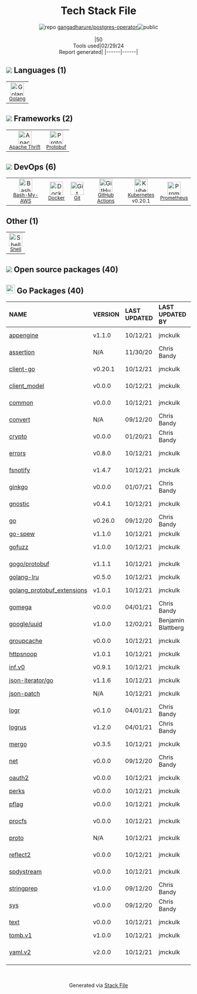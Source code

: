 <!--
&lt;--- Readme.md Snippet without images Start ---&gt;
## Tech Stack
gangadharure/postgres-operator is built on the following main stack:

- [Golang](http://golang.org/) – Languages
- [Apache Thrift](https://thrift.apache.org) – Serialization Frameworks
- [Protobuf](https://developers.google.com/protocol-buffers/) – Serialization Frameworks
- [Bash-My-AWS](https://bash-my-aws.org/) – AWS Tools
- [Docker](https://www.docker.com/) – Virtual Machine Platforms & Containers
- [GitHub Actions](https://github.com/features/actions) – Continuous Integration
- [Kubernetes](http://kubernetes.io/) – Container Tools
- [Prometheus](http://prometheus.io/) – Monitoring Tools
- [Shell](https://en.wikipedia.org/wiki/Shell_script) – Shells

Full tech stack [here](/techstack.md)

&lt;--- Readme.md Snippet without images End ---&gt;

&lt;--- Readme.md Snippet with images Start ---&gt;
## Tech Stack
gangadharure/postgres-operator is built on the following main stack:

- <img width='25' height='25' src='https://img.stackshare.io/service/1005/O6AczwfV_400x400.png' alt='Golang'/> [Golang](http://golang.org/) – Languages
- <img width='25' height='25' src='https://img.stackshare.io/service/2263/apache.png' alt='Apache Thrift'/> [Apache Thrift](https://thrift.apache.org) – Serialization Frameworks
- <img width='25' height='25' src='https://img.stackshare.io/service/4393/ma2jqJKH_400x400.png' alt='Protobuf'/> [Protobuf](https://developers.google.com/protocol-buffers/) – Serialization Frameworks
- <img width='25' height='25' src='https://img.stackshare.io/service/11642/no-img.png' alt='Bash-My-AWS'/> [Bash-My-AWS](https://bash-my-aws.org/) – AWS Tools
- <img width='25' height='25' src='https://img.stackshare.io/service/586/n4u37v9t_400x400.png' alt='Docker'/> [Docker](https://www.docker.com/) – Virtual Machine Platforms & Containers
- <img width='25' height='25' src='https://img.stackshare.io/service/11563/actions.png' alt='GitHub Actions'/> [GitHub Actions](https://github.com/features/actions) – Continuous Integration
- <img width='25' height='25' src='https://img.stackshare.io/service/1885/21_d3cvM.png' alt='Kubernetes'/> [Kubernetes](http://kubernetes.io/) – Container Tools
- <img width='25' height='25' src='https://img.stackshare.io/service/2501/default_3cf1b307194b26782be5cb209d30360580ae5b3c.png' alt='Prometheus'/> [Prometheus](http://prometheus.io/) – Monitoring Tools
- <img width='25' height='25' src='https://img.stackshare.io/service/4631/default_c2062d40130562bdc836c13dbca02d318205a962.png' alt='Shell'/> [Shell](https://en.wikipedia.org/wiki/Shell_script) – Shells

Full tech stack [here](/techstack.md)

&lt;--- Readme.md Snippet with images End ---&gt;
-->
<div align="center">

# Tech Stack File
![](https://img.stackshare.io/repo.svg "repo") [gangadharure/postgres-operator](https://github.com/gangadharure/postgres-operator)![](https://img.stackshare.io/public_badge.svg "public")
<br/><br/>
|50<br/>Tools used|02/29/24 <br/>Report generated|
|------|------|
</div>

## <img src='https://img.stackshare.io/languages.svg'/> Languages (1)
<table><tr>
  <td align='center'>
  <img width='36' height='36' src='https://img.stackshare.io/service/1005/O6AczwfV_400x400.png' alt='Golang'>
  <br>
  <sub><a href="http://golang.org/">Golang</a></sub>
  <br>
  <sub></sub>
</td>

</tr>
</table>

## <img src='https://img.stackshare.io/frameworks.svg'/> Frameworks (2)
<table><tr>
  <td align='center'>
  <img width='36' height='36' src='https://img.stackshare.io/service/2263/apache.png' alt='Apache Thrift'>
  <br>
  <sub><a href="https://thrift.apache.org">Apache Thrift</a></sub>
  <br>
  <sub></sub>
</td>

<td align='center'>
  <img width='36' height='36' src='https://img.stackshare.io/service/4393/ma2jqJKH_400x400.png' alt='Protobuf'>
  <br>
  <sub><a href="https://developers.google.com/protocol-buffers/">Protobuf</a></sub>
  <br>
  <sub></sub>
</td>

</tr>
</table>

## <img src='https://img.stackshare.io/devops.svg'/> DevOps (6)
<table><tr>
  <td align='center'>
  <img width='36' height='36' src='https://img.stackshare.io/service/11642/no-img.png' alt='Bash-My-AWS'>
  <br>
  <sub><a href="https://bash-my-aws.org/">Bash-My-AWS</a></sub>
  <br>
  <sub></sub>
</td>

<td align='center'>
  <img width='36' height='36' src='https://img.stackshare.io/service/586/n4u37v9t_400x400.png' alt='Docker'>
  <br>
  <sub><a href="https://www.docker.com/">Docker</a></sub>
  <br>
  <sub></sub>
</td>

<td align='center'>
  <img width='36' height='36' src='https://img.stackshare.io/service/1046/git.png' alt='Git'>
  <br>
  <sub><a href="http://git-scm.com/">Git</a></sub>
  <br>
  <sub></sub>
</td>

<td align='center'>
  <img width='36' height='36' src='https://img.stackshare.io/service/11563/actions.png' alt='GitHub Actions'>
  <br>
  <sub><a href="https://github.com/features/actions">GitHub Actions</a></sub>
  <br>
  <sub></sub>
</td>

<td align='center'>
  <img width='36' height='36' src='https://img.stackshare.io/service/1885/21_d3cvM.png' alt='Kubernetes'>
  <br>
  <sub><a href="http://kubernetes.io/">Kubernetes</a></sub>
  <br>
  <sub>v0.20.1</sub>
</td>

<td align='center'>
  <img width='36' height='36' src='https://img.stackshare.io/service/2501/default_3cf1b307194b26782be5cb209d30360580ae5b3c.png' alt='Prometheus'>
  <br>
  <sub><a href="http://prometheus.io/">Prometheus</a></sub>
  <br>
  <sub></sub>
</td>

</tr>
</table>

## Other (1)
<table><tr>
  <td align='center'>
  <img width='36' height='36' src='https://img.stackshare.io/service/4631/default_c2062d40130562bdc836c13dbca02d318205a962.png' alt='Shell'>
  <br>
  <sub><a href="https://en.wikipedia.org/wiki/Shell_script">Shell</a></sub>
  <br>
  <sub></sub>
</td>

</tr>
</table>


## <img src='https://img.stackshare.io/group.svg' /> Open source packages (40)</h2>

## <img width='24' height='24' src='https://img.stackshare.io/service/21112/default_1346bbda8fe03e4dce5601323a3ca47a10c1ae36.png'/> Go Packages (40)

|NAME|VERSION|LAST UPDATED|LAST UPDATED BY|LICENSE|VULNERABILITIES|
|:------|:------|:------|:------|:------|:------|
|[appengine](https://pkg.go.dev/google.golang.org/appengine)|v1.1.0|10/12/21|jmckulk |Apache-2.0|N/A|
|[assertion](https://pkg.go.dev/github.com/onsi/gomega/internal/assertion)|N/A|11/30/20|Chris Bandy |MIT|N/A|
|[client-go](https://pkg.go.dev/k8s.io/client-go)|v0.20.1|10/12/21|jmckulk |Apache-2.0|N/A|
|[client_model](https://pkg.go.dev/github.com/prometheus/client_model)|v0.0.0|10/12/21|jmckulk |Apache-2.0|N/A|
|[common](https://pkg.go.dev/github.com/prometheus/common)|v0.0.0|10/12/21|jmckulk |Apache-2.0|N/A|
|[convert](https://pkg.go.dev/github.com/onsi/ginkgo/ginkgo/convert)|N/A|09/12/20|Chris Bandy |MIT|N/A|
|[crypto](https://pkg.go.dev/golang.org/x/crypto)|v0.0.0|01/20/21|Chris Bandy |BSD-3-Clause|[CVE-2020-9283](https://github.com/advisories/GHSA-ffhg-7mh4-33c4) (Moderate)|
|[errors](https://pkg.go.dev/github.com/pkg/errors)|v0.8.0|10/12/21|jmckulk |BSD-2-Clause|N/A|
|[fsnotify](https://pkg.go.dev/github.com/fsnotify/fsnotify)|v1.4.7|10/12/21|jmckulk |BSD-3-Clause|N/A|
|[ginkgo](https://pkg.go.dev/github.com/onsi/ginkgo)|v0.0.0|01/07/21|Chris Bandy |MIT|N/A|
|[gnostic](https://pkg.go.dev/github.com/googleapis/gnostic)|v0.4.1|10/12/21|jmckulk |Apache-2.0|N/A|
|[go](https://pkg.go.dev/cloud.google.com/go)|v0.26.0|09/12/20|Chris Bandy |Apache-2.0|N/A|
|[go-spew](https://pkg.go.dev/github.com/davecgh/go-spew)|v1.1.0|10/12/21|jmckulk |ISC|N/A|
|[gofuzz](https://pkg.go.dev/github.com/google/gofuzz)|v1.0.0|10/12/21|jmckulk |Apache-2.0|N/A|
|[gogo/protobuf](https://pkg.go.dev/github.com/gogo/protobuf)|v1.1.1|10/12/21|jmckulk |Other|[CVE-2021-3121](https://github.com/advisories/GHSA-c3h9-896r-86jm) (High)|
|[golang-lru](https://pkg.go.dev/github.com/hashicorp/golang-lru)|v0.5.0|10/12/21|jmckulk |MPL-2.0|N/A|
|[golang_protobuf_extensions](https://pkg.go.dev/github.com/matttproud/golang_protobuf_extensions)|v1.0.1|10/12/21|jmckulk |Apache-2.0|N/A|
|[gomega](https://pkg.go.dev/github.com/onsi/gomega)|v0.0.0|04/01/21|Chris Bandy |MIT|N/A|
|[google/uuid](https://pkg.go.dev/github.com/google/uuid)|v1.0.0|12/02/21|Benjamin Blattberg |BSD-3-Clause|N/A|
|[groupcache](https://pkg.go.dev/github.com/golang/groupcache)|v0.0.0|10/12/21|jmckulk |Apache-2.0|N/A|
|[httpsnoop](https://pkg.go.dev/github.com/felixge/httpsnoop)|v1.0.1|10/12/21|jmckulk |MIT|N/A|
|[inf.v0](https://pkg.go.dev/gopkg.in/inf.v0)|v0.9.1|10/12/21|jmckulk |BSD-3-Clause|N/A|
|[json-iterator/go](https://pkg.go.dev/github.com/json-iterator/go)|v1.1.6|10/12/21|jmckulk |MIT|N/A|
|[json-patch](https://pkg.go.dev/github.com/evanphx/json-patch)|N/A|10/12/21|jmckulk |BSD-3-Clause|N/A|
|[logr](https://pkg.go.dev/github.com/go-logr/logr)|v0.1.0|04/01/21|Chris Bandy |Apache-2.0|N/A|
|[logrus](https://pkg.go.dev/github.com/sirupsen/logrus)|v1.2.0|04/01/21|Chris Bandy |MIT|N/A|
|[mergo](https://pkg.go.dev/github.com/imdario/mergo)|v0.3.5|10/12/21|jmckulk |BSD-3-Clause|N/A|
|[net](https://pkg.go.dev/golang.org/x/net)|v0.0.0|09/12/20|Chris Bandy |BSD-3-Clause|N/A|
|[oauth2](https://pkg.go.dev/golang.org/x/oauth2)|v0.0.0|10/12/21|jmckulk |BSD-3-Clause|N/A|
|[perks](https://pkg.go.dev/github.com/beorn7/perks)|v0.0.0|10/12/21|jmckulk |MIT|N/A|
|[pflag](https://pkg.go.dev/github.com/spf13/pflag)|v0.0.0|10/12/21|jmckulk |BSD-3-Clause|N/A|
|[procfs](https://pkg.go.dev/github.com/prometheus/procfs)|v0.0.0|10/12/21|jmckulk |Apache-2.0|N/A|
|[proto](https://pkg.go.dev/github.com/golang/protobuf/proto)|N/A|10/12/21|jmckulk |BSD-3-Clause|N/A|
|[reflect2](https://pkg.go.dev/github.com/modern-go/reflect2)|v0.0.0|10/12/21|jmckulk |Apache-2.0|N/A|
|[spdystream](https://pkg.go.dev/github.com/docker/spdystream)|v0.0.0|10/12/21|jmckulk |Apache-2.0|N/A|
|[stringprep](https://pkg.go.dev/github.com/xdg/stringprep)|v1.0.0|09/12/20|Chris Bandy |Apache-2.0|N/A|
|[sys](https://pkg.go.dev/golang.org/x/sys)|v0.0.0|09/12/20|Chris Bandy |BSD-3-Clause|N/A|
|[text](https://pkg.go.dev/golang.org/x/text)|v0.0.0|10/12/21|jmckulk |BSD-3-Clause|N/A|
|[tomb.v1](https://pkg.go.dev/gopkg.in/tomb.v1)|v1.0.0|10/12/21|jmckulk |N/A|N/A|
|[yaml.v2](https://pkg.go.dev/gopkg.in/yaml.v2)|v2.0.0|10/12/21|jmckulk |LGPL-3.0|[CVE-2019-11254](https://github.com/advisories/GHSA-wxc4-f4m6-wwqv) (Moderate)|

<br/>
<div align='center'>

Generated via [Stack File](https://github.com/marketplace/stack-file)
